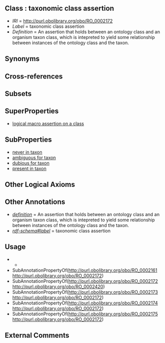 
## Class : taxonomic class assertion

 * *IRI* = http://purl.obolibrary.org/obo/RO_0002172
 * *Label* = taxonomic class assertion
 * *Definition* = An assertion that holds between an ontology class and an organism taxon class, which is intepreted to yield some relationship between instances of the ontology class and the taxon.

## Synonyms


## Cross-references


## Subsets


## SuperProperties

 * [logical macro assertion on a class](../../RO/20/RO_0002420.md)

## SubProperties

 * [never in taxon](../../RO/61/RO_0002161.md)
 * [ambiguous for taxon](../../RO/73/RO_0002173.md)
 * [dubious for taxon](../../RO/74/RO_0002174.md)
 * [present in taxon](../../RO/75/RO_0002175.md)

## Other Logical Axioms


## Other Annotations

 * *[definition](../../IAO/15/IAO_0000115.md)* = An assertion that holds between an ontology class and an organism taxon class, which is intepreted to yield some relationship between instances of the ontology class and the taxon.
 * *[rdf-schema#label](../../el/rdf-schema#label.md)* = taxonomic class assertion

## Usage

 * -
 * SubAnnotationPropertyOf(<http://purl.obolibrary.org/obo/RO_0002161> <http://purl.obolibrary.org/obo/RO_0002172>)
 * SubAnnotationPropertyOf(<http://purl.obolibrary.org/obo/RO_0002172> <http://purl.obolibrary.org/obo/RO_0002420>)
 * SubAnnotationPropertyOf(<http://purl.obolibrary.org/obo/RO_0002173> <http://purl.obolibrary.org/obo/RO_0002172>)
 * SubAnnotationPropertyOf(<http://purl.obolibrary.org/obo/RO_0002174> <http://purl.obolibrary.org/obo/RO_0002172>)
 * SubAnnotationPropertyOf(<http://purl.obolibrary.org/obo/RO_0002175> <http://purl.obolibrary.org/obo/RO_0002172>)

## External Comments

